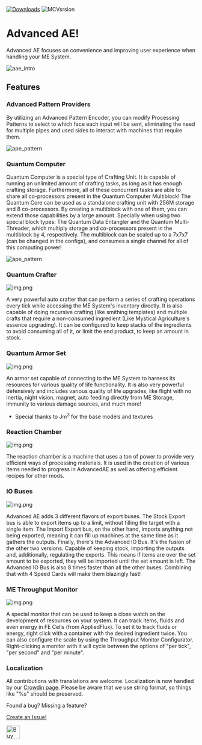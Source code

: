 [![Downloads](https://cf.way2muchnoise.eu/full_1084104_downloads.svg)](https://www.curseforge.com/minecraft/mc-mods/advancedae) ![MCVsrsion](https://cf.way2muchnoise.eu/versions/1084104.svg)

# Advanced AE!

Advanced AE focuses on convenience and improving user experience when handling your ME System.

![aae_intro](images/aae_intro.png)

## Features

### Advanced Pattern Providers

By utilizing an Advanced Pattern Encoder, you can modify Processing Patterns to select to which face each input will be sent, eliminating the need for multiple pipes and used sides to interact with machines that require them.

![ape_pattern](images/ape_pattern.png)

### Quantum Computer

Quantum Computer is a special type of Crafting Unit. It is capable of running an unlimited amount of crafting tasks, as long as it has enough crafting storage.
Furthermore, all of these concurrent tasks are able to share all co-processors present in the Quantum Computer Multiblock!
The Quantum Core can be used as a standalone crafting unit with 256M storage and 8 co-processors. By creating a multiblock with one of them, you can extend those capabilities by a large amount.
Specially when using two special block types: The Quantum Data Entangler and the Quantum Multi-Threader, which multiply storage and co-processors present in the multiblock by 4, respectively.
The multiblock can be scaled up to a 7x7x7 (can be changed in the configs), and consumes a single channel for all of this computing power!

![ape_pattern](images/quantum_computer.png)

### Quantum Crafter

![img.png](images/quantum_crafter.png)

A very powerful auto crafter that can perform a series of crafting operations every tick while accessing the ME System's
inventory directly. It is also capable of doing recursive crafting (like smithing templates) and multiple crafts that
require a non-consumed ingredient (Like Mystical Agriculture's essence upgrading). It can be configured to keep stacks
of the ingredients to avoid consuming all of it, or limit the end product, to keep an amount in stock.

### Quantum Armor Set

![img.png](images/quantum_armor.png)

An armor set capable of connecting to the ME System to harness its resources for various quality of life functionality.
It is also very powerful defensively and includes various quality of life upgrades, like flight with no inertia,
night vision, magnet, auto feeding directly from ME Storage, immunity to various damage sources, and much more!

* Special thanks to Jm<sup>3</sup> for the base models and textures

### Reaction Chamber

![img.png](images/reaction_chamber.png)

The reaction chamber is a machine that uses a ton of power to provide very efficient ways of processing materials. It is
used in the creation of various items needed to progress in AdvancedAE as well as offering efficient recipes for other mods.

### IO Buses

![img.png](images/stock_export_bus.png)

Advanced AE adds 3 different flavors of export buses. The Stock Export bus is able to export items up to a limit, without
filling the target with a single item. The Import Export bus, on the other hand, imports anything not being exported, meaning
it can fill up machines at the same time as it gathers the outputs. Finally, there's the Advanced IO Bus. It's the fusion of
the other two versions. Capable of keeping stock, importing the outputs and, additionally, regulating the exports. This means
if items are over the set amount to be exported, they will be imported until the set amount is left. The Advanced IO Bus is
also 8 times faster than all the other buses. Combining that with 4 Speed Cards will make them blazingly fast!

### ME Throughput Monitor

![img.png](images/me_throughput_monitor.png)

A special monitor that can be used to keep a close watch on the development of resources on your system. It can track
items, fluids and even energy in FE Cells (from AppliedFlux). To set it to track fluids or energy, right click with a
container with the desired ingredient twice. You can also configure the scale by using the Throughput Monitor Configurator.
Right-clicking a monitor with it will cycle between the options of "per tick", "per second" and "per minute".

### Localization

All contributions with translations are welcome. Localization is now handled by our [Crowdin page](https://crowdin.com/project/advanced-ae/invite?h=464374806115e6b9f8ec8b93d2fdff762537248). Please be aware that we use
string format, so things like "%s" should be preserved.

Found a bug? Missing a feature?

[Create an Issue!](https://github.com/pedroksl/AdvancedAE/issues)

<a href='https://ko-fi.com/O4O2142H4A' target='_blank'><img height='36' style='border:0px;height:36px;' src='https://storage.ko-fi.com/cdn/kofi2.png?v=3' border='0' alt='Buy Me a Coffee at ko-fi.com' /></a>
